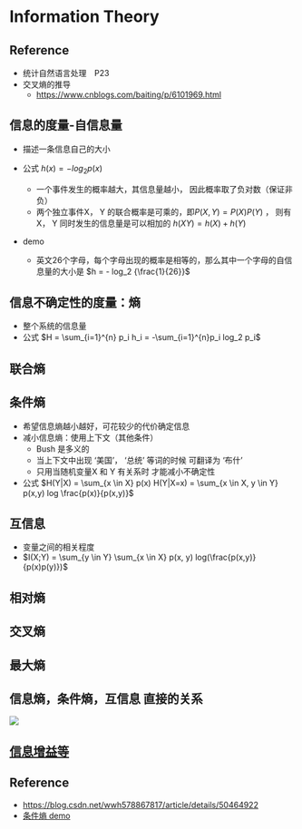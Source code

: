 # Information Theory
## Reference
+ 统计自然语言处理　P23
+ 交叉熵的推导
	+ https://www.cnblogs.com/baiting/p/6101969.html

## 信息的度量-自信息量

+ 描述一条信息自己的大小

+ 公式 $h(x) = -log_2 p(x)$
  + 一个事件发生的概率越大，其信息量越小， 因此概率取了负对数（保证非负）
  + 两个独立事件X， Y 的联合概率是可乘的，即$P(X,Y) = P(X)P(Y)$ ， 则有X， Y 同时发生的信息量是可以相加的 $h(XY) = h(X) + h(Y)$
+ demo
  + 英文26个字母，每个字母出现的概率是相等的，那么其中一个字母的自信息量的大小是 $h = - log_2 {\frac{1}{26}}$

## 信息不确定性的度量：熵

+ 整个系统的信息量
+ 公式 $H = \sum_{i=1}^{n} p_i h_i = -\sum_{i=1}^{n}p_i log_2 p_i$ 

## 联合熵

## 条件熵

+ 希望信息熵越小越好，可花较少的代价确定信息
+ 减小信息熵：使用上下文（其他条件）
  + Bush 是多义的
  + 当上下文中出现 ‘美国’， ‘总统’ 等词的时候 可翻译为 ‘布什’
  + 只用当随机变量X 和 Y 有关系时 才能减小不确定性
+ 公式 $H(Y|X) = \sum_{x \in X} p(x) H(Y|X=x) = \sum_{x \in X, y \in Y} p(x,y) log \frac{p(x)}{p(x,y)}$

## 互信息

+ 变量之间的相关程度
+ $I(X;Y) = \sum_{y \in Y} \sum_{x \in X} p(x, y) log(\frac{p(x,y)}{p(x)p(y)})$



## 相对熵

## 交叉熵

## 最大熵



## 信息熵，条件熵，互信息 直接的关系

![](https://ws3.sinaimg.cn/large/006tNc79ly1g25go84nwnj30ko0ekwf8.jpg)



## [信息增益等](<https://github.com/Apollo2Mars/Algorithms-of-Artificial-Intelligence/blob/master/2-Ensemble-Learning/0-Decision-Tree.md>)



## Reference

+ <https://blog.csdn.net/wwh578867817/article/details/50464922>
+ [条件熵 demo](<https://zhuanlan.zhihu.com/p/26551798>)





